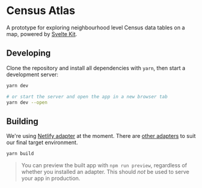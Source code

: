 # Census Atlas

A prototype for exploring neighbourhood level Census data tables on a map, powered by [Svelte Kit](https://kit.svelte.dev).

## Developing

Clone the repository and install all dependencies with `yarn`, then start a development server:

<!--
XXX: There's currently a [bug in SvelteKit](https://github.com/sveltejs/kit/pull/2885) that prevents running npm from working fine there hence yarn.
-->

```bash
yarn dev

# or start the server and open the app in a new browser tab
yarn dev --open
```

<!--
### Storybook

`npm run storybook` – fires up [Storybook](https://storybook.js.org/docs/react/writing-stories/introduction)
-->

## Building

We're using [Netlify adapter](https://github.com/sveltejs/kit/tree/master/packages/adapter-netlify) at the moment. There are [other adapters](https://kit.svelte.dev/docs#adapters) to suit our final target environment.

```bash
yarn build
```

> You can preview the built app with `npm run preview`, regardless of whether you installed an adapter. This should _not_ be used to serve your app in production.
